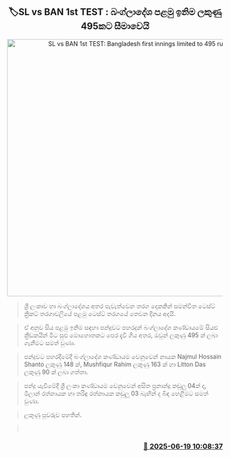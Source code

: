 <p align='center'><b><h2 align='center' title='SL vs BAN 1st TEST: Bangladesh first innings limited to 495 runs'>🏷SL vs BAN 1st TEST : බංග්ලාදේශ පළමු ඉනිම ලකුණු 495කට සීමාවෙයි</h2></b></p>
<p align='center'><img src='https://helakuru.sgp1.cdn.digitaloceanspaces.com/esana/images/lib/sl-vs-ban-1st-test-new.jpg' width='600' alt='SL vs BAN 1st TEST: Bangladesh first innings limited to 495 runs'></p>

> ශ්‍රී ලංකාව හා බංග්ලාදේශය අතර පැවැත්වෙන තරග දෙකකින් සමන්විත ටෙස්ට් ක්‍රිකට් තරගාවලියේ පළමු ටෙස්ට් තරගයේ තෙවන දිනය අදයි.

> ඒ අනුව සිය පළමු ඉනිම සඳහා පන්දුවට පහරදුන් බංග්ලාදේශ කණ්ඩායමේ සියළු ක්‍රීඩකයින් මීට සුළු මොහොතකට පෙර දැවී ගිය අතර, ඔවුන් ලකුණු 495 ක් ලබා ගැනීමට සමත් වුණා.

> පන්දුවට පහරදීමේදී බංග්ලාදේශ කණ්ඩායම වෙනුවෙන් නායක Najmul Hossain Shanto ලකුණු 148 ක්, Mushfiqur Rahim ලකුණු 163 ක් හා Litton Das ලකුණු 90 ක් ලබා ගත්තා.

> පන්දු යැවීමේදී ශ්‍රී ලංකා කණ්ඩායම වෙනුවෙන් අසිත ප්‍රනාන්දු කඩුලු 04ක් ද, මිලාන් රත්නායක හා තරිඳු රත්නායක කඩුලු 03 බැඟින් ද බිඳ හෙළීමට සමත් වුණා.

> ලකුණු පුවරුව පහතින්.

>  



<h3 align='right'><a href='https://www.helakuru.lk/esana/p/111153/'>📅 2025-06-19 10:08:37</a></h3>
